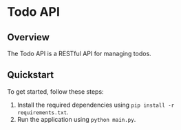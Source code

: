 # Todo API
## Overview
The Todo API is a RESTful API for managing todos.
## Quickstart
To get started, follow these steps:
1. Install the required dependencies using `pip install -r requirements.txt`.
2. Run the application using `python main.py`.